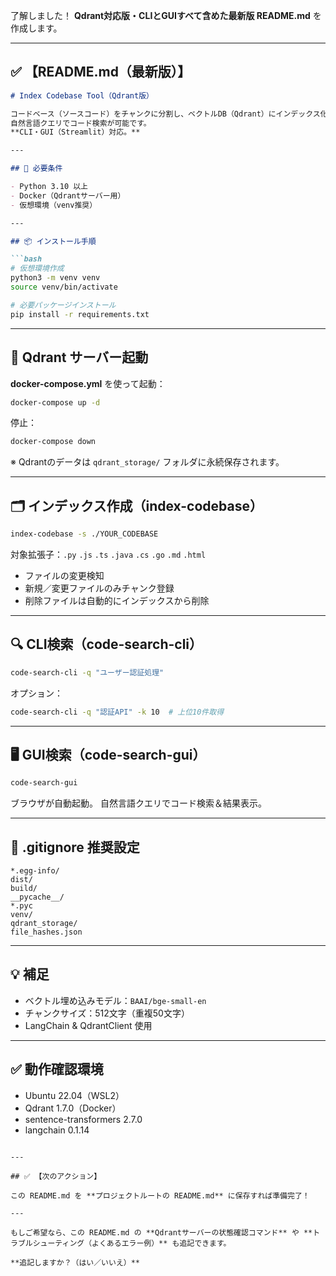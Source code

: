 了解しました！
**Qdrant対応版・CLIとGUIすべて含めた最新版 README.md** を作成します。

---

## ✅ 【README.md（最新版）】

````markdown
# Index Codebase Tool（Qdrant版）

コードベース（ソースコード）をチャンクに分割し、ベクトルDB（Qdrant）にインデックス化。  
自然言語クエリでコード検索が可能です。  
**CLI・GUI（Streamlit）対応。**

---

## 🔧 必要条件

- Python 3.10 以上
- Docker（Qdrantサーバー用）
- 仮想環境（venv推奨）

---

## 📦 インストール手順

```bash
# 仮想環境作成
python3 -m venv venv
source venv/bin/activate

# 必要パッケージインストール
pip install -r requirements.txt
````

---

## 🐳 Qdrant サーバー起動

**docker-compose.yml** を使って起動：

```bash
docker-compose up -d
```

停止：

```bash
docker-compose down
```

※ Qdrantのデータは `qdrant_storage/` フォルダに永続保存されます。

---

## 🗂 インデックス作成（index-codebase）

```bash
index-codebase -s ./YOUR_CODEBASE
```

対象拡張子：`.py` `.js` `.ts` `.java` `.cs` `.go` `.md` `.html`

* ファイルの変更検知
* 新規／変更ファイルのみチャンク登録
* 削除ファイルは自動的にインデックスから削除

---

## 🔍 CLI検索（code-search-cli）

```bash
code-search-cli -q "ユーザー認証処理"
```

オプション：

```bash
code-search-cli -q "認証API" -k 10  # 上位10件取得
```

---

## 🖥 GUI検索（code-search-gui）

```bash
code-search-gui
```

ブラウザが自動起動。
自然言語クエリでコード検索＆結果表示。

---

## 📝 .gitignore 推奨設定

```plaintext
*.egg-info/
dist/
build/
__pycache__/
*.pyc
venv/
qdrant_storage/
file_hashes.json
```

---

## 💡 補足

* ベクトル埋め込みモデル：`BAAI/bge-small-en`
* チャンクサイズ：512文字（重複50文字）
* LangChain & QdrantClient 使用

---

## ✅ 動作確認環境

* Ubuntu 22.04（WSL2）
* Qdrant 1.7.0（Docker）
* sentence-transformers 2.7.0
* langchain 0.1.14

```

---

## ✅ 【次のアクション】

この README.md を **プロジェクトルートの README.md** に保存すれば準備完了！

---

もしご希望なら、この README.md の **Qdrantサーバーの状態確認コマンド** や **トラブルシューティング（よくあるエラー例）** も追記できます。  

**追記しますか？（はい／いいえ）**
```
